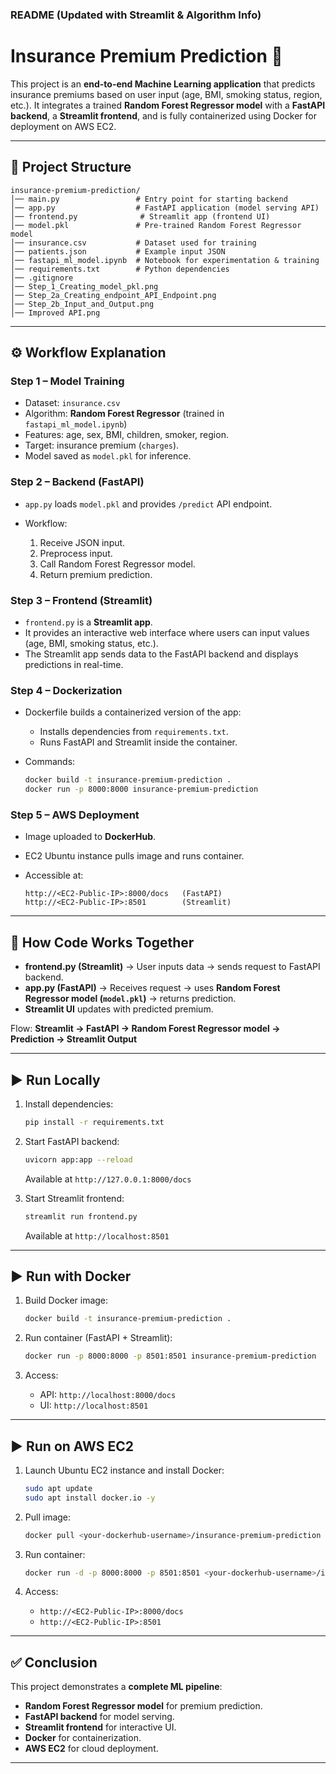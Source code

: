 ### **README (Updated with Streamlit & Algorithm Info)**

# Insurance Premium Prediction 🚀

This project is an **end-to-end Machine Learning application** that predicts insurance premiums based on user input (age, BMI, smoking status, region, etc.).
It integrates a trained **Random Forest Regressor model** with a **FastAPI backend**, a **Streamlit frontend**, and is fully containerized using Docker for deployment on AWS EC2.

---

## 📂 Project Structure

```
insurance-premium-prediction/
│── main.py                 # Entry point for starting backend
│── app.py                  # FastAPI application (model serving API)
│── frontend.py              # Streamlit app (frontend UI)
│── model.pkl               # Pre-trained Random Forest Regressor model
│── insurance.csv           # Dataset used for training
│── patients.json           # Example input JSON
│── fastapi_ml_model.ipynb  # Notebook for experimentation & training
│── requirements.txt        # Python dependencies
│── .gitignore
│── Step_1_Creating_model_pkl.png
│── Step_2a_Creating_endpoint_API_Endpoint.png
│── Step_2b_Input_and_Output.png
│── Improved API.png
```

---

## ⚙️ Workflow Explanation

### **Step 1 – Model Training**

* Dataset: `insurance.csv`
* Algorithm: **Random Forest Regressor** (trained in `fastapi_ml_model.ipynb`)
* Features: age, sex, BMI, children, smoker, region.
* Target: insurance premium (`charges`).
* Model saved as `model.pkl` for inference.

### **Step 2 – Backend (FastAPI)**

* `app.py` loads `model.pkl` and provides `/predict` API endpoint.
* Workflow:

  1. Receive JSON input.
  2. Preprocess input.
  3. Call Random Forest Regressor model.
  4. Return premium prediction.

### **Step 3 – Frontend (Streamlit)**

* `frontend.py` is a **Streamlit app**.
* It provides an interactive web interface where users can input values (age, BMI, smoking status, etc.).
* The Streamlit app sends data to the FastAPI backend and displays predictions in real-time.

### **Step 4 – Dockerization**

* Dockerfile builds a containerized version of the app:

  * Installs dependencies from `requirements.txt`.
  * Runs FastAPI and Streamlit inside the container.
* Commands:

  ```bash
  docker build -t insurance-premium-prediction .
  docker run -p 8000:8000 insurance-premium-prediction
  ```

### **Step 5 – AWS Deployment**

* Image uploaded to **DockerHub**.
* EC2 Ubuntu instance pulls image and runs container.
* Accessible at:

  ```
  http://<EC2-Public-IP>:8000/docs   (FastAPI)
  http://<EC2-Public-IP>:8501        (Streamlit)
  ```

---

## 🧩 How Code Works Together

* **frontend.py (Streamlit)** → User inputs data → sends request to FastAPI backend.
* **app.py (FastAPI)** → Receives request → uses **Random Forest Regressor model (`model.pkl`)** → returns prediction.
* **Streamlit UI** updates with predicted premium.

Flow: **Streamlit → FastAPI → Random Forest Regressor model → Prediction → Streamlit Output**

---

## ▶️ Run Locally

1. Install dependencies:

   ```bash
   pip install -r requirements.txt
   ```
2. Start FastAPI backend:

   ```bash
   uvicorn app:app --reload
   ```

   Available at `http://127.0.0.1:8000/docs`
3. Start Streamlit frontend:

   ```bash
   streamlit run frontend.py
   ```

   Available at `http://localhost:8501`

---

## ▶️ Run with Docker

1. Build Docker image:

   ```bash
   docker build -t insurance-premium-prediction .
   ```
2. Run container (FastAPI + Streamlit):

   ```bash
   docker run -p 8000:8000 -p 8501:8501 insurance-premium-prediction
   ```
3. Access:

   * API: `http://localhost:8000/docs`
   * UI: `http://localhost:8501`

---

## ▶️ Run on AWS EC2

1. Launch Ubuntu EC2 instance and install Docker:

   ```bash
   sudo apt update
   sudo apt install docker.io -y
   ```
2. Pull image:

   ```bash
   docker pull <your-dockerhub-username>/insurance-premium-prediction
   ```
3. Run container:

   ```bash
   docker run -d -p 8000:8000 -p 8501:8501 <your-dockerhub-username>/insurance-premium-prediction
   ```
4. Access:

   * `http://<EC2-Public-IP>:8000/docs`
   * `http://<EC2-Public-IP>:8501`

---

## ✅ Conclusion

This project demonstrates a **complete ML pipeline**:

* **Random Forest Regressor model** for premium prediction.
* **FastAPI backend** for model serving.
* **Streamlit frontend** for interactive UI.
* **Docker** for containerization.
* **AWS EC2** for cloud deployment.

---
